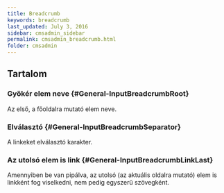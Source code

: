```yaml
---
title: Breadcrumb
keywords: breadcrumb
last_updated: July 3, 2016
sidebar: cmsadmin_sidebar
permalink: cmsadmin_breadcrumb.html
folder: cmsadmin
---
```


## Tartalom

### Gyökér elem neve {#General-InputBreadcrumbRoot}

Az első, a főoldalra mutató elem neve.

### Elválasztó {#General-InputBreadcrumbSeparator}

A linkeket elválasztó karakter.

### Az utolsó elem is link {#General-InputBreadcrumbLinkLast}

Amennyiben be van pipálva, az utolsó (az aktuális oldalra mutató) elem is linkként fog viselkedni, nem pedig egyszerű szövegként.
